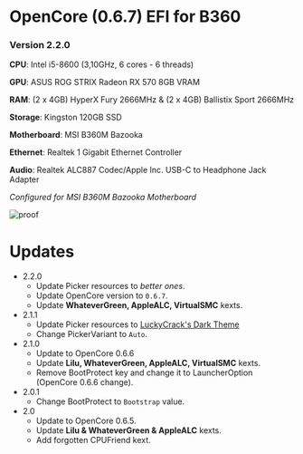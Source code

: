 # OpenCore (0.6.7) EFI for B360

### Version 2.2.0

**CPU**: Intel i5-8600 (3,10GHz, 6 cores - 6 threads)

**GPU**: ASUS ROG STRIX Radeon RX 570 8GB VRAM

**RAM**: (2 x 4GB) HyperX Fury 2666MHz & (2 x 4GB) Ballistix Sport 2666MHz

**Storage**: Kingston 120GB SSD

**Motherboard**: MSI B360M Bazooka

**Ethernet**: Realtek 1 Gigabit Ethernet Controller

**Audio**: Realtek ALC887 Codec/Apple Inc. USB-C to Headphone Jack Adapter

_Configured for MSI B360M Bazooka Motherboard_

![proof](https://i.ririxi.dev/macos_new.png)

# Updates

- 2.2.0
  - Update Picker resources to _better ones_.
  - Update OpenCore version to ``0.6.7``.
  - Update **WhateverGreen, AppleALC, VirtualSMC** kexts.
- 2.1.1
  - Update Picker resources to [LuckyCrack's Dark Theme](https://github.com/LuckyCrack/OpenCore-Themes)
  - Change PickerVariant to `Auto`.
- 2.1.0
  - Update to OpenCore 0.6.6
  - Update **Lilu, WhateverGreen, AppleALC, VirtualSMC** kexts.
  - Remove BootProtect key and change it to LauncherOption (OpenCore 0.6.6 change).
- 2.0.1
  - Change BootProtect to `Bootstrap` value.
- 2.0
  - Update to OpenCore 0.6.5.
  - Update **Lilu & WhateverGreen & AppleALC** kexts.
  - Add forgotten CPUFriend kext.
